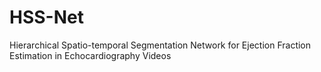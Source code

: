 # HSS-Net
Hierarchical Spatio-temporal Segmentation Network for Ejection Fraction Estimation in Echocardiography Videos
